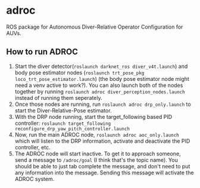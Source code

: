 # adroc
ROS package for Autonomous Diver-Relative Operator Configuration for AUVs.

## How to run ADROC

1. Start the diver detector(`roslaunch darknet_ros diver_v4t.launch`) and body pose estimator nodes (`roslaunch trt_pose_pkg loco_trt_pose_estimator.launch`) (the body pose estimator node might need a venv active to work?). You can also launch both of the nodes together by running `roslaunch adroc diver_perception_nodes.launch` instead of running them seperately. 
2. Once those nodes are running, run `roslaunch adroc drp_only.launch` to start the Diver-Relative-Pose estimator. 
3. With the DRP node running, start the target_following based PID controller: `roslaunch target_following reconfigure_drp_yaw_pitch_controller.launch`
4. Now, run the main ADROC node, `roslaunch adroc aoc_only.launch` which will listen to the DRP information, activate and deactivate the PID controller, etc. 
5. The ADROC node will start inactive. To get it to approach someone, send a message to `/adroc/goal` (I think that's the topic name). You should be able to just tab complete the message, and don't need to put any information into the message. Sending this message will activate the ADROC system.
